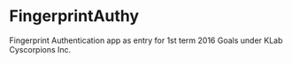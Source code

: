 # FingerprintAuthy
Fingerprint Authentication app as entry for 1st term 2016 Goals
under KLab Cyscorpions Inc.
